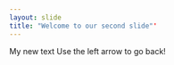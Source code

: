```yaml
---
layout: slide
title: "Welcome to our second slide"'
---
```

My new text
Use the left arrow to go back!
